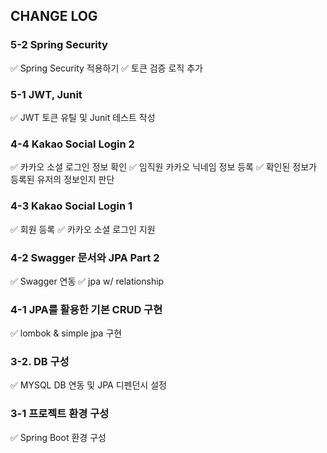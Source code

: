 ## CHANGE LOG
### 5-2 Spring Security
✅ Spring Security 적용하기
✅ 토큰 검증 로직 추가

### 5-1 JWT, Junit
✅ JWT 토큰 유틸 및 Junit 테스트 작성

### 4-4 Kakao Social Login 2
✅ 카카오 소셜 로그인 정보 확인
✅ 임직원 카카오 닉네임 정보 등록 
✅ 확인된 정보가 등록된 유저의 정보인지 판단

### 4-3 Kakao Social Login 1
✅ 회원 등록
✅ 카카오 소셜 로그인 지원

### 4-2 Swagger 문서와 JPA Part 2
✅ Swagger 연동
✅ jpa w/ relationship

### 4-1 JPA를 활용한 기본 CRUD 구현
✅ lombok & simple jpa 구현

### 3-2. DB 구성

✅ MYSQL DB 연동 및 JPA 디펜던시 설정

### 3-1 프로젝트 환경 구성

✅ Spring Boot 환경 구성